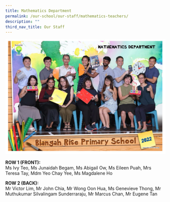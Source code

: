 ```yaml
---
title: Mathematics Department
permalink: /our-school/our-staff/mathematics-teachers/
description: ""
third_nav_title: Our Staff
---
```

<img src="/images/mathedept.jpg">
<p><strong>ROW 1 (FRONT):</strong><br>Ms Ivy Teo, Ms Junaidah Begam, Ms Abigail Ow, Ms Eileen Puah, Mrs Teresa Tay, Mdm Yeo Chay Yee, Ms Magdalene Ho</p>
<p><strong>ROW 2 (BACK):</strong><br>Mr Victor Lim, Mr John Chia, Mr Wong Oon Hua, Ms Genevieve Thong, Mr Muthukumar Silvalingam Sunderraraju, Mr Marcus Chan, Mr Eugene Tan</p>